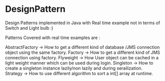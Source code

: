 DesignPattern
=============

Design Patterns implemented in Java with Real time example not in terms of Switch and Light bulb :)

Patterns Covered with real time examples are :

AbstractFactory -> How to get a different kind of database /JMS connection object using the same factory.
Factory -> How to get a different kind of JMS connection using factory.
Flyweight -> How User object can be cached in a light weight manner which can be used during login.
Singleton -> How to create a singleton instance lazily/non lazily and during serailization.
Strategy -> How to use different algorithm to sort a int[] array at runtime.
